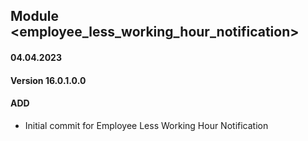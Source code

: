 ## Module <employee_less_working_hour_notification>

#### 04.04.2023
#### Version 16.0.1.0.0
#### ADD

- Initial commit for Employee Less Working Hour Notification
